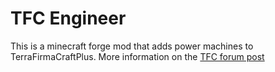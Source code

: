 TFC Engineer
================================================

This is a minecraft forge mod that adds power machines to TerraFirmaCraftPlus.
More information on the [TFC forum post](http://terrafirmacraft.com/f/topic/9563-tfc-07929-tfc-engineer/)
